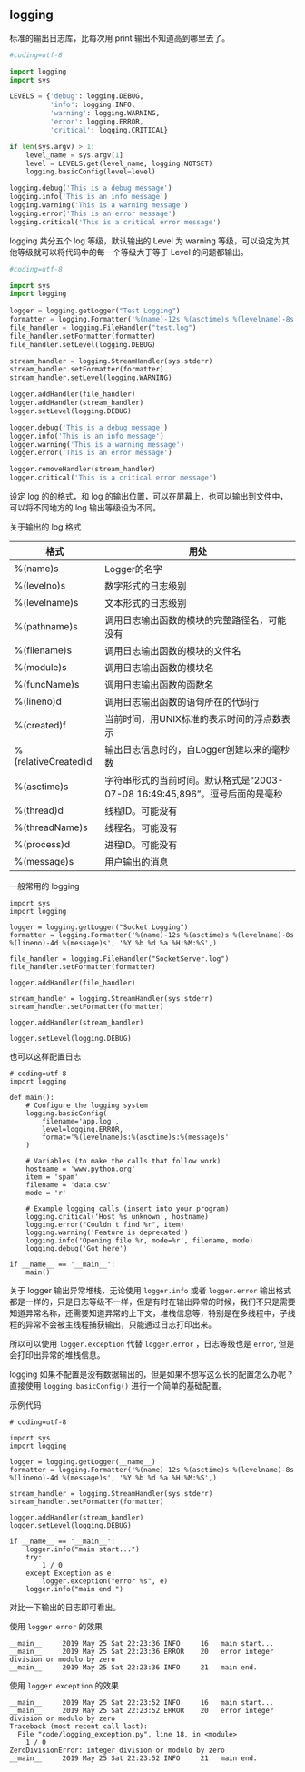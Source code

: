 ## logging

标准的输出日志库，比每次用 print 输出不知道高到哪里去了。

```python
#coding=utf-8

import logging
import sys

LEVELS = {'debug': logging.DEBUG,
          'info': logging.INFO,
          'warning': logging.WARNING,
          'error': logging.ERROR,
          'critical': logging.CRITICAL}

if len(sys.argv) > 1:
    level_name = sys.argv[1]
    level = LEVELS.get(level_name, logging.NOTSET)
    logging.basicConfig(level=level)

logging.debug('This is a debug message')
logging.info('This is an info message')
logging.warning('This is a warning message')
logging.error('This is an error message')
logging.critical('This is a critical error message')

```

logging 共分五个 log 等级，默认输出的 Level 为 warning 等级，可以设定为其他等级就可以将代码中的每一个等级大于等于 Level 的问题都输出。

```python
#coding=utf-8

import sys
import logging
    
logger = logging.getLogger("Test Logging")
formatter = logging.Formatter('%(name)-12s %(asctime)s %(levelname)-8s %(lineno)-4d %(message)s', '%Y%b%d %a %H:%M:%S')
file_handler = logging.FileHandler("test.log")
file_handler.setFormatter(formatter)
file_handler.setLevel(logging.DEBUG)

stream_handler = logging.StreamHandler(sys.stderr)
stream_handler.setFormatter(formatter)
stream_handler.setLevel(logging.WARNING)

logger.addHandler(file_handler)
logger.addHandler(stream_handler)
logger.setLevel(logging.DEBUG)

logger.debug('This is a debug message')
logger.info('This is an info message')
logger.warning('This is a warning message')
logger.error('This is an error message')

logger.removeHandler(stream_handler)
logger.critical('This is a critical error message')

```

设定 log 的的格式，和 log 的输出位置，可以在屏幕上，也可以输出到文件中，可以将不同地方的 log 输出等级设为不同。

关于输出的 log 格式

|格式                                    |用处                                          |
|---                                      |---                                              |
|%(name)s                         | Logger的名字                                       |
|%(levelno)s                      | 数字形式的日志级别                                       |
|%(levelname)s                 |文本形式的日志级别                                       |
|%(pathname)s                | 调用日志输出函数的模块的完整路径名，可能没有                                       |
|%(filename)s                    |调用日志输出函数的模块的文件名                                       |
|%(module)s                     | 调用日志输出函数的模块名                                      |
|%(funcName)s                 |调用日志输出函数的函数名                                     |
|%(lineno)d                        | 调用日志输出函数的语句所在的代码行                                      |
|%(created)f                       | 当前时间，用UNIX标准的表示时间的浮点数表示                                        |
|%(relativeCreated)d        | 输出日志信息时的，自Logger创建以来的毫秒数                                      |
|%(asctime)s                     | 字符串形式的当前时间。默认格式是“2003-07-08 16:49:45,896”。逗号后面的是毫秒                          |
|%(thread)d                      |   线程ID。可能没有                                      |
|%(threadName)s            |  线程名。可能没有                                      |
|%(process)d                    |  进程ID。可能没有                                        |
|%(message)s                 |  用户输出的消息                                     |

一般常用的 logging

```
import sys
import logging

logger = logging.getLogger("Socket Logging")
formatter = logging.Formatter('%(name)-12s %(asctime)s %(levelname)-8s %(lineno)-4d %(message)s', '%Y %b %d %a %H:%M:%S',)

file_handler = logging.FileHandler("SocketServer.log")
file_handler.setFormatter(formatter)

logger.addHandler(file_handler)

stream_handler = logging.StreamHandler(sys.stderr)
stream_handler.setFormatter(formatter)

logger.addHandler(stream_handler)

logger.setLevel(logging.DEBUG)
```

也可以这样配置日志

```
# coding=utf-8
import logging

def main():
    # Configure the logging system
    logging.basicConfig(
        filename='app.log',
        level=logging.ERROR,
        format='%(levelname)s:%(asctime)s:%(message)s'
    )

    # Variables (to make the calls that follow work)
    hostname = 'www.python.org'
    item = 'spam'
    filename = 'data.csv'
    mode = 'r'

    # Example logging calls (insert into your program)
    logging.critical('Host %s unknown', hostname)
    logging.error("Couldn't find %r", item)
    logging.warning('Feature is deprecated')
    logging.info('Opening file %r, mode=%r', filename, mode)
    logging.debug('Got here')

if __name__ == '__main__':
    main()
```

关于 logger 输出异常堆栈，无论使用 `logger.info` 或者 `logger.error` 输出格式都是一样的，只是日志等级不一样，但是有时在输出异常的时候，我们不只是需要知道异常名称，还需要知道异常的上下文，堆栈信息等，特别是在多线程中，子线程的异常不会被主线程捕获输出，只能通过日志打印出来。

所以可以使用 `logger.exception` 代替 `logger.error` ，日志等级也是 `error`, 但是会打印出异常的堆栈信息。

logging 如果不配置是没有数据输出的，但是如果不想写这么长的配置怎么办呢？直接使用 `logging.basicConfig()` 进行一个简单的基础配置。

示例代码

```
# coding=utf-8

import sys
import logging

logger = logging.getLogger(__name__)
formatter = logging.Formatter('%(name)-12s %(asctime)s %(levelname)-8s %(lineno)-4d %(message)s', '%Y %b %d %a %H:%M:%S',)

stream_handler = logging.StreamHandler(sys.stderr)
stream_handler.setFormatter(formatter)

logger.addHandler(stream_handler)
logger.setLevel(logging.DEBUG)

if __name__ == '__main__':
    logger.info("main start...")
    try:
        1 / 0
    except Exception as e:
        logger.exception("error %s", e)
    logger.info("main end.")

```

对比一下输出的日志即可看出。

使用 `logger.error` 的效果

```
__main__     2019 May 25 Sat 22:23:36 INFO     16   main start...
__main__     2019 May 25 Sat 22:23:36 ERROR    20   error integer division or modulo by zero
__main__     2019 May 25 Sat 22:23:36 INFO     21   main end.
```

使用 `logger.exception` 的效果

```
__main__     2019 May 25 Sat 22:23:52 INFO     16   main start...
__main__     2019 May 25 Sat 22:23:52 ERROR    20   error integer division or modulo by zero
Traceback (most recent call last):
  File "code/logging_exception.py", line 18, in <module>
    1 / 0
ZeroDivisionError: integer division or modulo by zero
__main__     2019 May 25 Sat 22:23:52 INFO     21   main end.
```
